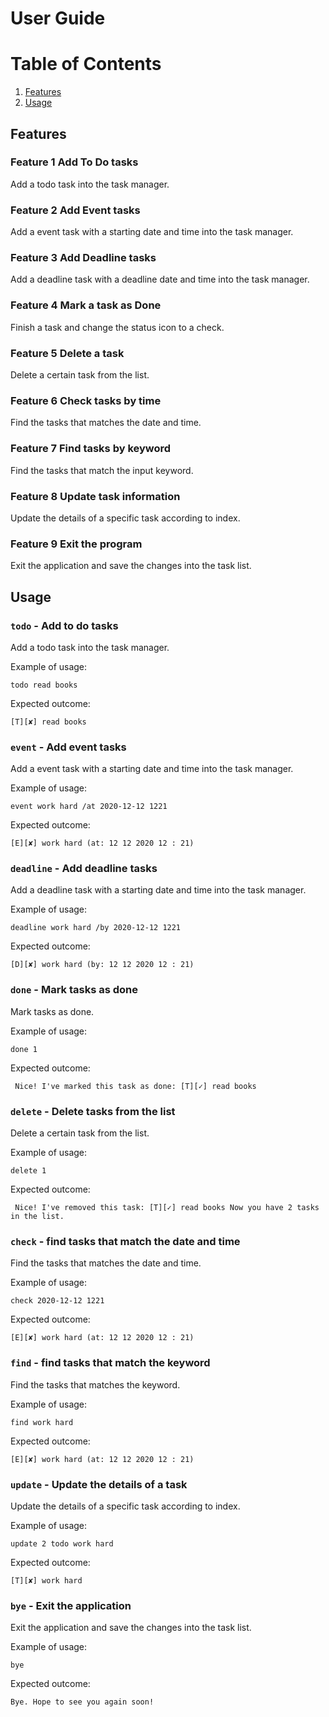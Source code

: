 # User Guide
# Table of Contents

1. [Features](#Features)
2. [Usage](#Usage)

## Features <a name="Features"></a>

### Feature 1 Add To Do tasks
Add a todo task into the task manager.


### Feature 2 Add Event tasks
Add a event task with a starting date and time into the task manager.


### Feature 3 Add Deadline tasks
Add a deadline task with a deadline date and time into the task manager.


### Feature 4 Mark a task as Done
Finish a task and change the status icon to a check.

### Feature 5 Delete a task
Delete a certain task from the list.


### Feature 6 Check tasks by time
Find the tasks that matches the date and time.


### Feature 7 Find tasks by keyword
Find the tasks that match the input keyword.


### Feature 8 Update task information
Update the details of a specific task according to index.


### Feature 9 Exit the program
Exit the application and save the changes into the task list.



## Usage <a name="Usage"></a>

### `todo` - Add to do tasks

Add a todo task into the task manager. 

Example of usage: 

`todo read books`

Expected outcome:

`[T][✘] read books`

### `event` - Add event tasks

Add a event task with a starting date and time into the task manager.

Example of usage: 

`event work hard /at 2020-12-12 1221`

Expected outcome:

`[E][✘] work hard (at: 12 12 2020 12 : 21)`

### `deadline` - Add deadline tasks

Add a deadline task with a starting date and time into the task manager.

Example of usage: 

`deadline work hard /by 2020-12-12 1221`

Expected outcome:

`[D][✘] work hard (by: 12 12 2020 12 : 21)`

### `done` - Mark tasks as done

Mark tasks as done.

Example of usage: 

`done 1`

Expected outcome:

` Nice! I've marked this task as done:
         [T][✓] read books`

### `delete` - Delete tasks from the list

Delete a certain task from the list.

Example of usage: 

`delete 1`

Expected outcome:

` Nice! I've removed this task:
         [T][✓] read books
  Now you have 2 tasks in the list.`
  
### `check` - find tasks that match the date and time
 
Find the tasks that matches the date and time.
 
 Example of usage: 
 
 `check 2020-12-12 1221`
 
 Expected outcome:
 
`[E][✘] work hard (at: 12 12 2020 12 : 21)`

### `find` - find tasks that match the keyword
 
Find the tasks that matches the keyword.
 
 Example of usage: 
 
 `find work hard`
 
 Expected outcome:
 
`[E][✘] work hard (at: 12 12 2020 12 : 21)`

### `update` - Update the details of a task
 
Update the details of a specific task according to index.
 
 Example of usage: 
 
 `update 2 todo work hard`
 
 Expected outcome:
 
`[T][✘] work hard`

   

### `bye` - Exit the application
 
Exit the application and save the changes into the task list.
 
 Example of usage: 
 
 `bye`
 
 Expected outcome:
 
`Bye. Hope to see you again soon!`


